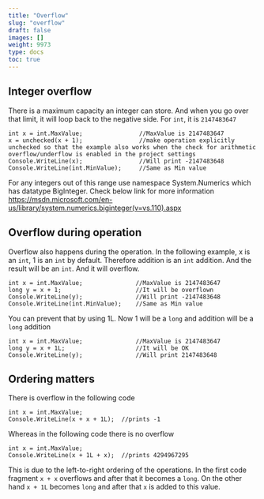 ```yaml
---
title: "Overflow"
slug: "overflow"
draft: false
images: []
weight: 9973
type: docs
toc: true
---
```


## Integer overflow
There is a maximum capacity an integer can store. And when you go over that limit, it will loop back to the negative side. For `int`, it is `2147483647`

    int x = int.MaxValue;                //MaxValue is 2147483647
    x = unchecked(x + 1);                //make operation explicitly unchecked so that the example also works when the check for arithmetic overflow/underflow is enabled in the project settings 
    Console.WriteLine(x);                //Will print -2147483648
    Console.WriteLine(int.MinValue);     //Same as Min value

For any integers out of this range use namespace System.Numerics which has datatype 
BigInteger. Check below link for more information https://msdn.microsoft.com/en-us/library/system.numerics.biginteger(v=vs.110).aspx

## Overflow during operation
Overflow also happens during the operation. In the following example, x is an `int`, 1 is an `int` by default. Therefore addition is an `int` addition. And the result will be an `int`. And it will overflow.

    int x = int.MaxValue;               //MaxValue is 2147483647
    long y = x + 1;                     //It will be overflown
    Console.WriteLine(y);               //Will print -2147483648
    Console.WriteLine(int.MinValue);    //Same as Min value

You can prevent that by using 1L. Now 1 will be a `long` and addition will be a `long` addition

    int x = int.MaxValue;               //MaxValue is 2147483647
    long y = x + 1L;                    //It will be OK
    Console.WriteLine(y);               //Will print 2147483648


## Ordering matters
There is overflow in the following code

    int x = int.MaxValue;
    Console.WriteLine(x + x + 1L);  //prints -1

Whereas in the following code there is no overflow

    int x = int.MaxValue;
    Console.WriteLine(x + 1L + x);  //prints 4294967295

This is due to the left-to-right ordering of the operations. In the first code fragment `x + x` overflows and after that it becomes a `long`. On the other hand `x + 1L` becomes `long` and after that `x` is added to this value.


